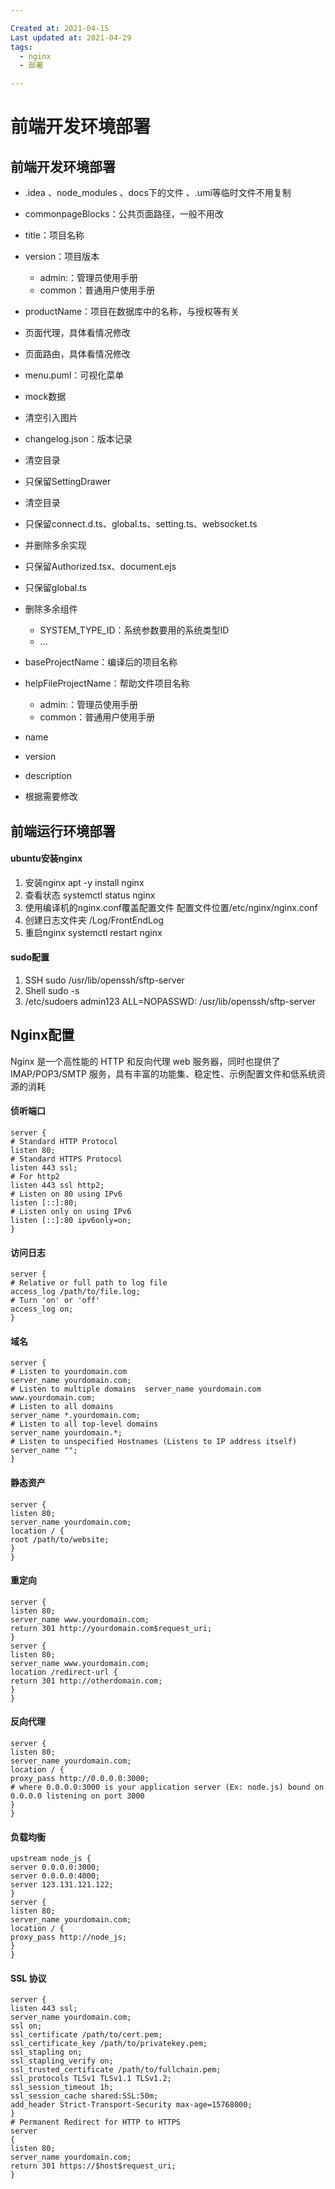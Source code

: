 ```yaml
---

Created at: 2021-04-15
Last updated at: 2021-04-29
tags: 
  - nginx
  - 部署

---
```


# 前端开发环境部署


## 前端开发环境部署

* .idea 、node_modules 、docs下的文件 、.umi等临时文件不用复制

* commonpageBlocks：公共页面路径，一般不用改

* title：项目名称
* version：项目版本
	* admin:：管理员使用手册
	* common：普通用户使用手册
* productName：项目在数据库中的名称，与授权等有关

* 页面代理，具体看情况修改

* 页面路由，具体看情况修改

* menu.puml：可视化菜单

* mock数据

* 清空引入图片
* changelog.json：版本记录

* 清空目录

* 只保留SettingDrawer

* 清空目录

* 只保留connect.d.ts、global.ts、setting.ts、websocket.ts
* 并删除多余实现

* 只保留Authorized.tsx、document.ejs

* 只保留global.ts

* 删除多余组件
	
	* SYSTEM_TYPE_ID：系统参数要用的系统类型ID
	* ...
	
* baseProjectName：编译后的项目名称
* helpFileProjectName：帮助文件项目名称
	* admin:：管理员使用手册
	* common：普通用户使用手册

* name
* version
* description

* 根据需要修改

## 前端运行环境部署

#### ubuntu安装nginx

1. 安装nginx
	apt -y install nginx
2. 查看状态
	systemctl status nginx
3. 使用编译机的nginx.conf覆盖配置文件
	配置文件位置/etc/nginx/nginx.conf
4. 创建日志文件夹
	/Log/FrontEndLog
5. 重启nginx
	systemctl restart nginx

#### sudo配置

1. SSH
	sudo /usr/lib/openssh/sftp-server
2. Shell
	sudo -s
3. /etc/sudoers
	admin123 ALL=NOPASSWD: /usr/lib/openssh/sftp-server

## Nginx配置

Nginx 是一个高性能的 HTTP 和反向代理 web 服务器，同时也提供了 IMAP/POP3/SMTP 服务，具有丰富的功能集、稳定性、示例配置文件和低系统资源的消耗

#### 侦听端口

    server {  
    # Standard HTTP Protocol 
    listen 80; 
    # Standard HTTPS Protocol 
    listen 443 ssl; 
    # For http2  
    listen 443 ssl http2; 
    # Listen on 80 using IPv6 
    listen [::]:80; 
    # Listen only on using IPv6 
    listen [::]:80 ipv6only=on;
    }


#### 访问日志

    server { 
    # Relative or full path to log file 
    access_log /path/to/file.log;  
    # Turn 'on' or 'off'  
    access_log on;
    }


#### 域名

    server {
    # Listen to yourdomain.com 
    server_name yourdomain.com;  
    # Listen to multiple domains  server_name yourdomain.com www.yourdomain.com; 
    # Listen to all domains
    server_name *.yourdomain.com; 
    # Listen to all top-level domains 
    server_name yourdomain.*; 
    # Listen to unspecified Hostnames (Listens to IP address itself) 
    server_name "";
    }


#### 静态资产

    server {  
    listen 80;  
    server_name yourdomain.com;  
    location / {      
    root /path/to/website; 
    }
    }


#### 重定向

    server { 
    listen 80;
    server_name www.yourdomain.com;
    return 301 http://yourdomain.com$request_uri;
    }
    server {
    listen 80; 
    server_name www.yourdomain.com; 
    location /redirect-url { 
    return 301 http://otherdomain.com; 
    }
    }


#### 反向代理

    server { 
    listen 80; 
    server_name yourdomain.com;
    location / {  
    proxy_pass http://0.0.0.0:3000; 
    # where 0.0.0.0:3000 is your application server (Ex: node.js) bound on 0.0.0.0 listening on port 3000  
    }
    }


#### 负载均衡

    upstream node_js { 
    server 0.0.0.0:3000; 
    server 0.0.0.0:4000; 
    server 123.131.121.122;
    }
    server {  
    listen 80; 
    server_name yourdomain.com;
    location / {    
    proxy_pass http://node_js; 
    }
    }


#### SSL 协议

    server { 
    listen 443 ssl; 
    server_name yourdomain.com;
    ssl on; 
    ssl_certificate /path/to/cert.pem;
    ssl_certificate_key /path/to/privatekey.pem; 
    ssl_stapling on;
    ssl_stapling_verify on; 
    ssl_trusted_certificate /path/to/fullchain.pem; 
    ssl_protocols TLSv1 TLSv1.1 TLSv1.2;
    ssl_session_timeout 1h;
    ssl_session_cache shared:SSL:50m;
    add_header Strict-Transport-Security max-age=15768000;
    }
    # Permanent Redirect for HTTP to HTTPS
    server 
    {  
    listen 80;  
    server_name yourdomain.com; 
    return 301 https://$host$request_uri;
    }




